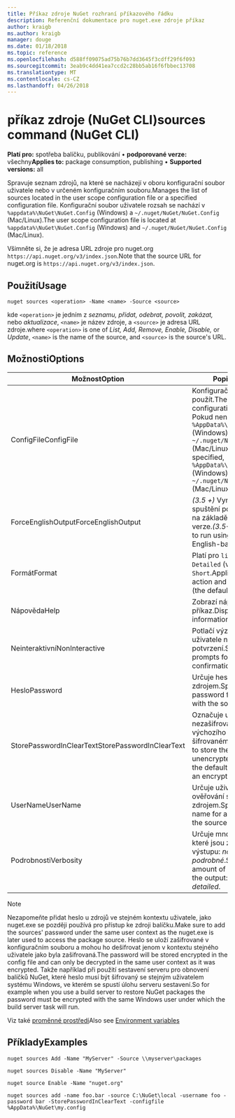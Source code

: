 ```yaml
---
title: Příkaz zdroje NuGet rozhraní příkazového řádku
description: Referenční dokumentace pro nuget.exe zdroje příkaz
author: kraigb
ms.author: kraigb
manager: douge
ms.date: 01/18/2018
ms.topic: reference
ms.openlocfilehash: d588ff09075ad75b76b7dd3645f3cdff29f6f093
ms.sourcegitcommit: 3eab9c4dd41ea7ccd2c28bb5ab16f6fbbec13708
ms.translationtype: MT
ms.contentlocale: cs-CZ
ms.lasthandoff: 04/26/2018
---
```

# <a name="sources-command-nuget-cli"></a><span data-ttu-id="83ac4-103">příkaz zdroje (NuGet CLI)</span><span class="sxs-lookup"><span data-stu-id="83ac4-103">sources command (NuGet CLI)</span></span>

<span data-ttu-id="83ac4-104">**Platí pro:** spotřeba balíčku, publikování &bullet; **podporované verze:** všechny</span><span class="sxs-lookup"><span data-stu-id="83ac4-104">**Applies to:** package consumption, publishing &bullet; **Supported versions:** all</span></span>

<span data-ttu-id="83ac4-105">Spravuje seznam zdrojů, na které se nacházejí v oboru konfigurační soubor uživatele nebo v určeném konfiguračním souboru.</span><span class="sxs-lookup"><span data-stu-id="83ac4-105">Manages the list of sources located in the user scope configuration file or a specified configuration file.</span></span> <span data-ttu-id="83ac4-106">Konfigurační soubor uživatele rozsah se nachází v `%appdata%\NuGet\NuGet.Config` (Windows) a `~/.nuget/NuGet/NuGet.Config` (Mac/Linux).</span><span class="sxs-lookup"><span data-stu-id="83ac4-106">The user scope configuration file is located at `%appdata%\NuGet\NuGet.Config` (Windows) and `~/.nuget/NuGet/NuGet.Config` (Mac/Linux).</span></span>

<span data-ttu-id="83ac4-107">Všimněte si, že je adresa URL zdroje pro nuget.org `https://api.nuget.org/v3/index.json`.</span><span class="sxs-lookup"><span data-stu-id="83ac4-107">Note that the source URL for nuget.org is `https://api.nuget.org/v3/index.json`.</span></span>

## <a name="usage"></a><span data-ttu-id="83ac4-108">Použití</span><span class="sxs-lookup"><span data-stu-id="83ac4-108">Usage</span></span>

```cli
nuget sources <operation> -Name <name> -Source <source>
```

<span data-ttu-id="83ac4-109">kde `<operation>` je jedním z *seznamu, přidat, odebrat, povolit, zakázat,* nebo *aktualizace*, `<name>` je název zdroje, a `<source>` je adresa URL zdroje.</span><span class="sxs-lookup"><span data-stu-id="83ac4-109">where `<operation>` is one of *List, Add, Remove, Enable, Disable,* or *Update*, `<name>` is the name of the source, and `<source>` is the source's URL.</span></span>

## <a name="options"></a><span data-ttu-id="83ac4-110">Možnosti</span><span class="sxs-lookup"><span data-stu-id="83ac4-110">Options</span></span>

| <span data-ttu-id="83ac4-111">Možnost</span><span class="sxs-lookup"><span data-stu-id="83ac4-111">Option</span></span> | <span data-ttu-id="83ac4-112">Popis</span><span class="sxs-lookup"><span data-stu-id="83ac4-112">Description</span></span> |
| --- | --- |
| <span data-ttu-id="83ac4-113">ConfigFile</span><span class="sxs-lookup"><span data-stu-id="83ac4-113">ConfigFile</span></span> | <span data-ttu-id="83ac4-114">Konfigurační soubor NuGet použít.</span><span class="sxs-lookup"><span data-stu-id="83ac4-114">The NuGet configuration file to apply.</span></span> <span data-ttu-id="83ac4-115">Pokud není zadaný, `%AppData%\NuGet\NuGet.Config` (Windows) nebo `~/.nuget/NuGet/NuGet.Config` (Mac/Linux) se používá.</span><span class="sxs-lookup"><span data-stu-id="83ac4-115">If not specified, `%AppData%\NuGet\NuGet.Config` (Windows) or `~/.nuget/NuGet/NuGet.Config` (Mac/Linux) is used.</span></span>|
| <span data-ttu-id="83ac4-116">ForceEnglishOutput</span><span class="sxs-lookup"><span data-stu-id="83ac4-116">ForceEnglishOutput</span></span> | <span data-ttu-id="83ac4-117">*(3.5 +)*  Vynutí nuget.exe ke spuštění pomocí invariantní, na základě angličtina jazykové verze.</span><span class="sxs-lookup"><span data-stu-id="83ac4-117">*(3.5+)* Forces nuget.exe to run using an invariant, English-based culture.</span></span> |
| <span data-ttu-id="83ac4-118">Formát</span><span class="sxs-lookup"><span data-stu-id="83ac4-118">Format</span></span> | <span data-ttu-id="83ac4-119">Platí pro `list` akce a může být `Detailed` (výchozí) nebo `Short`.</span><span class="sxs-lookup"><span data-stu-id="83ac4-119">Applies to the `list` action and can be `Detailed` (the default) or `Short`.</span></span> |
| <span data-ttu-id="83ac4-120">Nápověda</span><span class="sxs-lookup"><span data-stu-id="83ac4-120">Help</span></span> | <span data-ttu-id="83ac4-121">Zobrazí nápovědu pro příkaz.</span><span class="sxs-lookup"><span data-stu-id="83ac4-121">Displays help information for the command.</span></span> |
| <span data-ttu-id="83ac4-122">Neinteraktivní</span><span class="sxs-lookup"><span data-stu-id="83ac4-122">NonInteractive</span></span> | <span data-ttu-id="83ac4-123">Potlačí výzvy pro vstup uživatele nebo potvrzení.</span><span class="sxs-lookup"><span data-stu-id="83ac4-123">Suppresses prompts for user input or confirmations.</span></span> |
| <span data-ttu-id="83ac4-124">Heslo</span><span class="sxs-lookup"><span data-stu-id="83ac4-124">Password</span></span> | <span data-ttu-id="83ac4-125">Určuje heslo pro ověřování se zdrojem.</span><span class="sxs-lookup"><span data-stu-id="83ac4-125">Specifies the password for authenticating with the source.</span></span> |
| <span data-ttu-id="83ac4-126">StorePasswordInClearText</span><span class="sxs-lookup"><span data-stu-id="83ac4-126">StorePasswordInClearText</span></span> | <span data-ttu-id="83ac4-127">Označuje uložit heslo v nezašifrované text namísto výchozího chování ukládání šifrovaném formátu.</span><span class="sxs-lookup"><span data-stu-id="83ac4-127">Indicates to store the password in unencrypted text instead of the default behavior of storing an encrypted form.</span></span> |
| <span data-ttu-id="83ac4-128">UserName</span><span class="sxs-lookup"><span data-stu-id="83ac4-128">UserName</span></span> | <span data-ttu-id="83ac4-129">Určuje uživatelské jméno pro ověřování se zdrojem.</span><span class="sxs-lookup"><span data-stu-id="83ac4-129">Specifies the user name for authenticating with the source.</span></span> |
| <span data-ttu-id="83ac4-130">Podrobnosti</span><span class="sxs-lookup"><span data-stu-id="83ac4-130">Verbosity</span></span> | <span data-ttu-id="83ac4-131">Určuje množství podrobností, které jsou zobrazené ve výstupu: *normální*, *quiet*, *podrobné*.</span><span class="sxs-lookup"><span data-stu-id="83ac4-131">Specifies the amount of detail displayed in the output: *normal*, *quiet*, *detailed*.</span></span> |

> [!Note]
> <span data-ttu-id="83ac4-132">Nezapomeňte přidat heslo u zdrojů ve stejném kontextu uživatele, jako nuget.exe se později používá pro přístup ke zdroji balíčku.</span><span class="sxs-lookup"><span data-stu-id="83ac4-132">Make sure to add the sources' password under the same user context as the nuget.exe is later used to access the package source.</span></span> <span data-ttu-id="83ac4-133">Heslo se uloží zašifrované v konfiguračním souboru a mohou ho dešifrovat jenom v kontextu stejného uživatele jako byla zašifrovaná.</span><span class="sxs-lookup"><span data-stu-id="83ac4-133">The password will be stored encrypted in the config file and can only be decrypted in the same user context as it was encrypted.</span></span> <span data-ttu-id="83ac4-134">Takže například při použití sestavení serveru pro obnovení balíčků NuGet, které heslo musí být šifrovaný se stejným uživatelem systému Windows, ve kterém se spustí úlohu serveru sestavení.</span><span class="sxs-lookup"><span data-stu-id="83ac4-134">So for example when you use a build server to restore NuGet packages the password must be encrypted with the same Windows user under which  the build server task will run.</span></span>

<span data-ttu-id="83ac4-135">Viz také [proměnné prostředí](cli-ref-environment-variables.md)</span><span class="sxs-lookup"><span data-stu-id="83ac4-135">Also see [Environment variables](cli-ref-environment-variables.md)</span></span>

## <a name="examples"></a><span data-ttu-id="83ac4-136">Příklady</span><span class="sxs-lookup"><span data-stu-id="83ac4-136">Examples</span></span>

```cli
nuget sources Add -Name "MyServer" -Source \\myserver\packages

nuget sources Disable -Name "MyServer"

nuget source Enable -Name "nuget.org"

nuget sources add -name foo.bar -source C:\NuGet\local -username foo -password bar -StorePasswordInClearText -configfile %AppData%\NuGet\my.config
```
